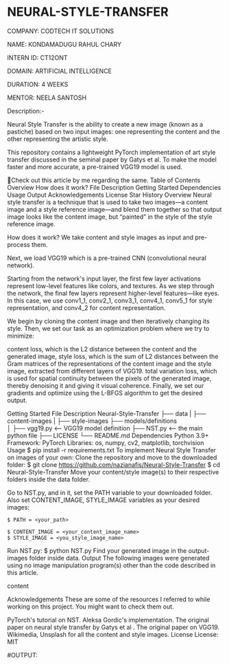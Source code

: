 # NEURAL-STYLE-TRANSFER

COMPANY: CODTECH IT SOLUTIONS

NAME: KONDAMADUGU RAHUL CHARY

INTERN ID: CT12ONT

DOMAIN: ARTIFICIAL INTELLIGENCE

DURATION: 4 WEEKS

MENTOR: NEELA SANTOSH

Description:-

Neural Style Transfer is the ability to create a new image (known as a pastiche) based on two input images: one representing the content and the other representing the artistic style.

This repository contains a lightweight PyTorch implementation of art style transfer discussed in the seminal paper by Gatys et al. To make the model faster and more accurate, a pre-trained VGG19 model is used.

🔗Check out this article by me regarding the same.
Table of Contents
Overview
How does it work?
File Description
Getting Started
Dependencies
Usage
Output
Acknowledgements
License
Star History
Overview
Neural style transfer is a technique that is used to take two images—a content image and a style reference image—and blend them together so that output image looks like the content image, but “painted” in the style of the style reference image.

How does it work?
We take content and style images as input and pre-process them.

Next, we load VGG19 which is a pre-trained CNN (convolutional neural network).

Starting from the network's input layer, the first few layer activations represent low-level features like colors, and textures. As we step through the network, the final few layers represent higher-level features—like eyes.
In this case, we use conv1_1, conv2_1, conv3_1, conv4_1, conv5_1 for style representation, and conv4_2 for content representation.

We begin by cloning the content image and then iteratively changing its style. Then, we set our task as an optimization problem where we try to minimize:

content loss, which is the L2 distance between the content and the generated image,
style loss, which is the sum of L2 distances between the Gram matrices of the representations of the content image and the style image, extracted from different layers of VGG19.
total variation loss, which is used for spatial continuity between the pixels of the generated image, thereby denoising it and giving it visual coherence.
Finally, we set our gradients and optimize using the L-BFGS algorithm to get the desired output.

Getting Started
File Description
Neural-Style-Transfer
    ├── data
    |   ├── content-images
    |   ├── style-images
    ├── models/definitions     
    │   ├── vgg19.py   <-- VGG19 model definition
    ├── NST.py  <-- the main python file
    ├── LICENSE
    └── README.md
Dependencies
Python 3.9+
Framework: PyTorch
Libraries: os, numpy, cv2, matplotlib, torchvision
Usage
    $ pip install -r requirements.txt
To implement Neural Style Transfer on images of your own:
Clone the repository and move to the downloaded folder:
    $  git clone https://github.com/nazianafis/Neural-Style-Transfer
    $  cd Neural-Style-Transfer
Move your content/style image(s) to their respective folders inside the data folder.

Go to NST.py, and in it, set the PATH variable to your downloaded folder. Also set CONTENT_IMAGE, STYLE_IMAGE variables as your desired images:

    $ PATH = <your_path>
   
    $ CONTENT_IMAGE = <your_content_image_name>
    $ STYLE_IMAGE = <you_style_image_name>
Run NST.py:
    $ python NST.py
Find your generated image in the output-images folder inside data.
Output
The following images were generated using no image manipulation program(s) other than the code described in this article.

content

Acknowledgements
These are some of the resources I referred to while working on this project. You might want to check them out.

PyTorch's tutorial on NST.
Aleksa Gordic's implementation.
The original paper on neural style transfer by Gatys et al .
The original paper on VGG19.
Wikimedia, Unsplash for all the content and style images.
License
License: MIT

#OUTPUT:

